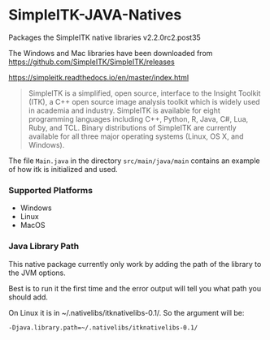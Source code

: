 # SimpleITK-JAVA-Natives

Packages the SimpleITK native libraries v2.2.0rc2.post35

The Windows and Mac libraries have been downloaded from https://github.com/SimpleITK/SimpleITK/releases

https://simpleitk.readthedocs.io/en/master/index.html

> SimpleITK is a simplified, open source, interface to the Insight Toolkit (ITK), a C++ open source image analysis toolkit which is widely used in academia and industry. SimpleITK is available for eight programming languages including C++, Python, R, Java, C#, Lua, Ruby, and TCL. Binary distributions of SimpleITK are currently available for all three major operating systems (Linux, OS X, and Windows).

The file `Main.java` in the directory `src/main/java/main` contains an example of how itk is initialized and used. 

### Supported Platforms
- Windows
- Linux
- MacOS

### Java Library Path

This native package currently only work by adding the path of the library to the JVM options.

Best is to run it the first time and the error output will tell you what path you should add.

On Linux it is in ~/.nativelibs/itknativelibs-0.1/. So the argument will be:

`-Djava.library.path=~/.nativelibs/itknativelibs-0.1/`